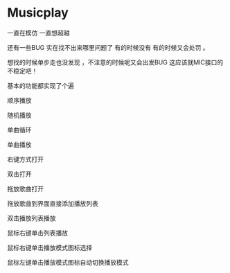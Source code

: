 # Musicplay
一直在模仿 一直想超越

还有一些BUG 实在找不出来哪里问题了 有的时候没有 有的时候又会处罚 。

想找的时候单步走也没发现 ，不注意的时候呢又会出发BUG 这应该就MIC接口的不稳定吧！

基本的功能都实现了个遍

顺序播放

随机播放

单曲循环

单曲播放

右键方式打开

双击打开

拖放歌曲打开

拖放歌曲到界面直接添加播放列表

双击播放列表播放

鼠标右键单击列表播放

鼠标右键单击播放模式图标选择

鼠标左键单击播放模式图标自动切换播放模式
